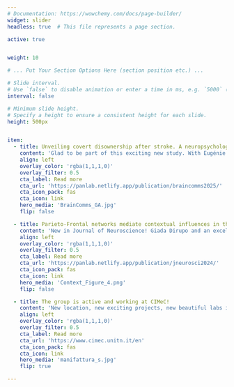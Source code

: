 ```yaml
---
# Documentation: https://wowchemy.com/docs/page-builder/
widget: slider
headless: true  # This file represents a page section.

active: true


weight: 10

# ... Put Your Section Options Here (section position etc.) ...

# Slide interval.
# Use `false` to disable animation or enter a time in ms, e.g. `5000` (5s).
interval: false

# Minimum slide height.
# Specify a height to ensure a consistent height for each slide.
height: 500px


item:
  - title: Unveiling covert disownership after stroke. A neuropsychological and neural approach.
    content: 'Glad to be part of this exciting new study. With Eugénie Cataldo and Roberta Ronchi, we combined neuropsychological investigation with cutting-edge connectivity analysis to investigate body ownership disorders in > 100 stroke patients.'
    align: left
    overlay_color: 'rgba(1,1,1,0)'
    overlay_filter: 0.5
    cta_label: Read more
    cta_url: 'https://panlab.netlify.app/publication/braincomms2025/'
    cta_icon_pack: fas
    cta_icon: link
    hero_media: 'BrainComms_GA.jpg'
    flip: false

  - title: Parieto-Frontal networks mediate contextual influences in the appraisal of pain and disgust facial expressions
    content: 'New in Journal of Neuroscience! Giada Dirupo and an excellent team studied the role played by contextual information on the processing of facial expressions of pain and disgust, and associated neural responses.'
    align: left
    overlay_color: 'rgba(1,1,1,0)'
    overlay_filter: 0.5
    cta_label: Read more
    cta_url: 'https://panlab.netlify.app/publication/jneurosci2024/'
    cta_icon_pack: fas
    cta_icon: link
    hero_media: 'Context_Figure_4.png'
    flip: false

  - title: The group is active and working at CIMeC!
    content: 'New location, new exciting projects, new beautiful labs in an historical building in Rovereto'
    align: left
    overlay_color: 'rgba(1,1,1,0)'
    overlay_filter: 0.5
    cta_label: Read more
    cta_url: 'https://www.cimec.unitn.it/en'
    cta_icon_pack: fas
    cta_icon: link
    hero_media: 'manifattura_s.jpg'
    flip: true

---
```

